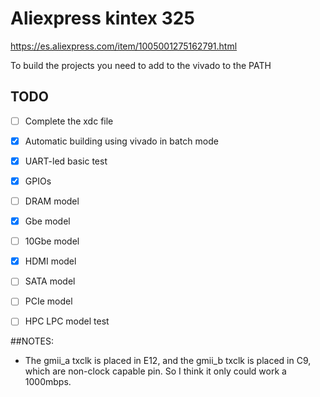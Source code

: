 # Aliexpress kintex 325


https://es.aliexpress.com/item/1005001275162791.html


To build the projects you need to add to the vivado to the PATH

## TODO

- [ ] Complete the xdc file
- [x] Automatic building using vivado in batch mode
- [x] UART-led basic test
- [x] GPIOs
- [ ] DRAM model
- [x] Gbe model
- [ ] 10Gbe model
- [x] HDMI model 
- [ ] SATA model
- [ ] PCIe model
- [ ] HPC LPC model test




##NOTES:
- The gmii_a txclk is placed in E12, and the gmii_b txclk is placed in C9,
 which are non-clock capable pin. So I think it only could work a 1000mbps.


